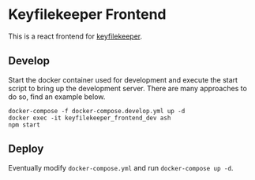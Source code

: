 # Keyfilekeeper Frontend
This is a react frontend for [keyfilekeeper](https://github.com/manzari/keyfilekeeper-server).

## Develop
Start the docker container used for development and execute the start script to bring up the development server.
There are many approaches to do so, find an example below.
```
docker-compose -f docker-compose.develop.yml up -d
docker exec -it keyfilekeeper_frontend_dev ash
npm start
```

## Deploy
Eventually modify `docker-compose.yml` and run `docker-compose up -d`.